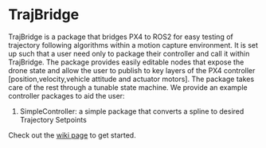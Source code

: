# TrajBridge
TrajBridge is a package that bridges PX4 to ROS2 for easy testing of trajectory following algorithms within a motion capture environment. It is set up such that a user need only to package their controller and call it within TrajBridge. The package provides easily editable nodes that expose the drone state and allow the user to publish to key layers of the PX4 controller [position,velocity,vehicle attitude and actuator motors]. The package takes care of the rest through a tunable state machine. We provide an example controller packages to aid the user:
1) SimpleController: a simple package that converts a spline to desired Trajectory Setpoints

Check out the [wiki page](https://github.com/StanfordMSL/TrajBridge/wiki/Getting-Started) to get started.
